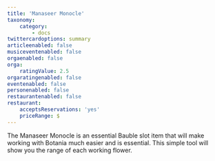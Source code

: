 ```yaml
---
title: 'Manaseer Monocle'
taxonomy:
    category:
        - docs
twittercardoptions: summary
articleenabled: false
musiceventenabled: false
orgaenabled: false
orga:
    ratingValue: 2.5
orgaratingenabled: false
eventenabled: false
personenabled: false
restaurantenabled: false
restaurant:
    acceptsReservations: 'yes'
    priceRange: $
---
```


The Manaseer Monocle is an essential Bauble slot item that will make working with Botania much easier and is essential. This simple tool will show you the range of each working flower.